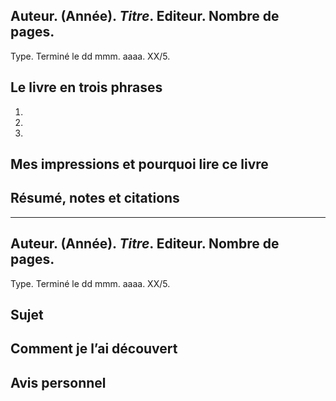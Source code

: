 ## Auteur. (Année). _Titre_. Editeur. Nombre de pages.

Type. Terminé le dd mmm. aaaa. XX/5.

## Le livre en trois phrases

1.
2.
3.

## Mes impressions et pourquoi lire ce livre

## Résumé, notes et citations

---

## Auteur. (Année). _Titre_. Editeur. Nombre de pages.

Type. Terminé le dd mmm. aaaa. XX/5.

## Sujet

## Comment je l’ai découvert

## Avis personnel
